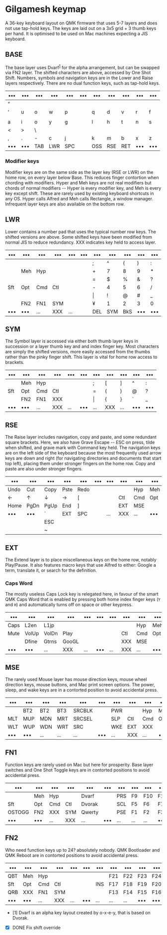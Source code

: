 # Gilgamesh keymap
A 36-key keyboard layout on QMK firmware that uses 5-7 layers and does not use tap-hold keys.
The keys are laid out on a 3x5 grid + 3 thumb keys per hand. It is optimised to be used on Mac machines expecting a JIS keyboard. 

## BASE

The base layer uses Dvarf<sup>[1](https://o-x-e-y.github.io/layouts/dvarf/index.html)</sup> for the alpha arrangement, but can be swapped via FN2 layer.
The shifted characters are above, accessed by One Shot Shift. 
Numbers, symbols and navigation keys are in the Lower and Raise layers respectively.
There are no dual function keys, such as tap-hold keys.

|•••|•••|•••|•••|•••|•••|•••|•••|•••|•••|•••|
|---|---|---|---|---|---|---|---|---|---|---|
| “ |   |   |   |   |   |   |   |   |   |   |
| ‘ | u | o | w | p |   | q | d | v | r | f |
|   |   |   |   |   |   |   |   |   |   |   |
| a | i | o | y | g |   | l | h | t | n | s |
| < | > | \ |   |   |   |   |   |   |   |   |
| , | . | - | c | j |   | k | m | b | x | z |
|•••|•••|TAB|LWR|SPC|   |OSS|RSE|RET|•••|•••|

### Modifier keys

Modifier keys are on the same side as the layer key (RSE or LWR) on the home row, on every layer below Base. This reduces finger contortion when chording with modifiers. Hyper and Meh keys are not real modifiers but chords of normal modifiers -- Hyper is every modifier key, and Meh is every key except shift. These are rarely used by existing keyboard shortcuts in any OS. Hyper calls Alfred and Meh calls Rectangle, a window manager. Infrequent layer keys are also available on the bottom row.

## LWR

Lower contains a number pad that uses the typical number row keys. The shifted versions are above. Some shifted keys have been modified from normal JIS to reduce redundancy. XXX indicates key held to access layer.

|•••|•••|•••|•••|•••|•••|•••|•••|•••|•••|•••|
|---|---|---|---|---|---|---|---|---|---|---|
|   |   |   |   |   |   | ; | ^ | ( | ) | : |
|   |Meh|Hyp|   |   |   | + | 7 | 8 | 9 | * |
|   |   |   |   |   |   | = | $ | % | & | ? |
|Sft|Opt|Cmd|Ctl|   |   | - | 4 | 5 | 6 | / |
|   |   |   |   |   |   | \|| ! | @ | # | _ |
|   |FN2|FN1|SYM|   |   | ¥ | 1 | 2 | 3 | 0 |
|•••|•••|...|XXX|...|   |DEL|SYM|BkS|•••|•••|

## SYM

The Symbol layer is accessed via either both thumb layer keys in succession or a layer thumb key and and index finger key.
Most characters are simply the shifted versions, more easily accessed from the thumbs rather than the pinky finger shift. 
This layer is vital for home row access to brackets.

|•••|•••|•••|•••|•••|•••|•••|•••|•••|•••|•••|
|---|---|---|---|---|---|---|---|---|---|---|
|   |Meh|Hyp|   |   |   | ; | [ | ] | ^ | : |
|Sft|Opt|Cmd|Ctl|   |   | = | ( | ) | @ | ? |
|   |FN2|FN1|XXX|   |   | \|| { | } | ` | _ |
|•••|•••|...|XXX|...|•••|...|XXX|...|•••|•••|


## RSE

The Raise layer includes navigation, copy and paste, and some redundant square brackets.
Here, we also have Grave Escape -- ESC on press, tilde when shifted, and grave mark with Command key held.
The navigation keys are on the left side of the keyboard because the most frequently used arrow keys are down and right (for navigating directories and documents that start top left), placing them under stronger fingers on the home row. Copy and paste are also under stronger fingers.

|•••|•••|•••|•••|•••|•••|•••|•••|•••|•••|•••|
|---|---|---|---|---|---|---|---|---|---|---|
|Undo|Cut |Copy|Pste|Redo|| |   |Hyp|Meh|   | 
|←  |↑  |↓  |→  | [ |   |   |Ctl|Cmd|Opt|Sft| 
|Home|PgDn|PgUp|End | ] | | |EXT|MSE|   |   |
|•••|•••| ` |EXT|SPC|   |...|XXX|...|•••|•••|
|   |   |ESC|   |   |   |   |   |   |   |   |
|   |   |~  |   |   |   |   |   |   |   |   |

## EXT

The Extend layer is to place miscellaneous keys on the home row, notably Play/Pause. 
It also features macro keys that use Alfred to either: Google a term, translate it, or search for the definition.

### Caps Word
The mostly useless Caps Lock key is relegated here, in favour of the smart QMK Caps Word that is enabled by pressing both home index finger keys (`Y` and `H`) and automatically turns off on space or other keypress. 

|•••|•••|•••|•••|•••|•••|•••|•••|•••|•••|•••|
|---|---|---|---|---|---|---|---|---|---|---|
|Caps|L2en|L1jp||   |   |   |   |Hyp|Meh|   | 
|Mute|VolUp|VolDn|Play| | | |Ctl|Cmd|Opt|Sft| 
|    |Dfine|Gtrns|GooGL|| | |XXX|MSE|   |   |
|•••|•••|...|XXX|...|•••|...|XXX|...|•••|•••|

## MSE

The rarely used Mouse layer has mouse direction keys, mouse wheel direction keys, mouse buttons, and Mac print screen options. The power, sleep, and wake keys are in a contorted position to avoid accidental press. 

|•••|•••|•••|•••|•••|•••|•••|•••|•••|•••|•••|
|---|---|---|---|---|---|---|---|---|---|---|
|   |BT2|BT2|BT3|SRCBLK||PWR|   |Hyp|Meh|   |
|MLT|MUP|MDN|MRT|SRCSEL||SLP|Ctl|Cmd|Opt|Sft|
|WLT|WUP|WDN|WRT|SRC|   |WKE|EXT|XXX|   |   |
|•••|•••|...|...|...|•••|...|XXX|...|•••|•••|

## FN1

Function keys are rarely used on Mac but here for prosperity. Base layer switches and One Shot Toggle keys are in contorted positions to avoid accidental press.

|•••|•••|•••|•••|•••|•••|•••|•••|•••|•••|•••|
|---|---|---|---|---|---|---|---|---|---|---|
|   |Meh|Hyp|   |Dvarf|    |PRS|F9 |F10|F11|F12|
|Sft|Opt|Cmd|Ctl|Dvorak|   |SCL|F5 | F6| F7| F8|
|OSTOGG|FN2|XXX|SYM|Qwerty||PSE|F1 | F2| F3| F4|
|•••|•••|...|XXX|...|•••|...|...|...|•••|•••|

## FN2

Who need function keys up to 24? absolutely nobody. QMK Bootloader and QMK Reboot are in contorted positions to avoid accidental press.

|•••|•••|•••|•••|•••|•••|•••|•••|•••|•••|•••|
|---|---|---|---|---|---|---|---|---|---|---|
|QBT|Meh|Hyp|   |   |   |   |F21|F22|F23|F24|
|Sft|Opt|Cmd|Ctl|   |   |INS|F17|F18|F19|F20|
|QRB|XXX|FN1|SYM|   |   |   |F13|F14|F15|F16|
|•••|•••|...|XXX|...|•••|...|...|...|•••|•••|

 - [1] Dvarf is an alpha key layout created by o-x-e-y, that is based on Dvorak.
 - [x] DONE Fix shift override
